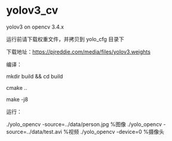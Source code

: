 # yolov3_cv
yolov3 on opencv 3.4.x

运行前请下载权重文件，并拷贝到 yolo_cfg 目录下

下载地址：https://pjreddie.com/media/files/yolov3.weights

编译：

mkdir build && cd build

cmake ..

make -j8

运行：

./yolo_opencv -source=../data/person.jpg   %图像
./yolo_opencv -source=../data/test.avi     %视频
./yolo_opencv -device=0                    %摄像头


